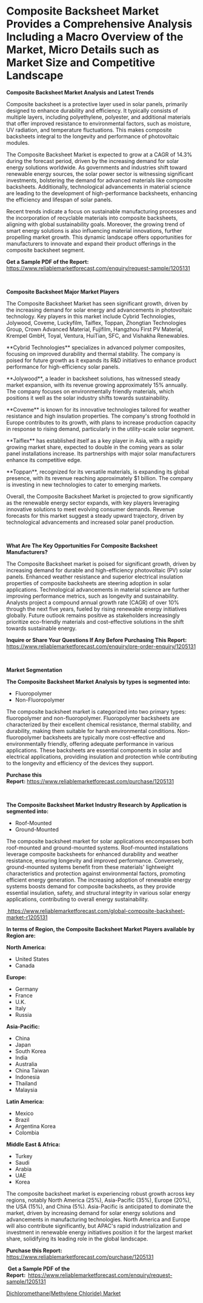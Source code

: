 <p><h1>Composite Backsheet Market Provides a Comprehensive Analysis Including a Macro Overview of the Market, Micro Details such as Market Size and Competitive Landscape</h1></p><p><strong>Composite Backsheet Market Analysis and Latest Trends</strong></p>
<p><p>Composite backsheet is a protective layer used in solar panels, primarily designed to enhance durability and efficiency. It typically consists of multiple layers, including polyethylene, polyester, and additional materials that offer improved resistance to environmental factors, such as moisture, UV radiation, and temperature fluctuations. This makes composite backsheets integral to the longevity and performance of photovoltaic modules.</p><p>The Composite Backsheet Market is expected to grow at a CAGR of 14.3% during the forecast period, driven by the increasing demand for solar energy solutions worldwide. As governments and industries shift toward renewable energy sources, the solar power sector is witnessing significant investments, bolstering the demand for advanced materials like composite backsheets. Additionally, technological advancements in material science are leading to the development of high-performance backsheets, enhancing the efficiency and lifespan of solar panels. </p><p>Recent trends indicate a focus on sustainable manufacturing processes and the incorporation of recyclable materials into composite backsheets, aligning with global sustainability goals. Moreover, the growing trend of smart energy solutions is also influencing material innovations, further propelling market growth. This dynamic landscape offers opportunities for manufacturers to innovate and expand their product offerings in the composite backsheet segment.</p></p>
<p><strong>Get a Sample PDF of the Report:&nbsp;</strong> <a href="https://www.reliablemarketforecast.com/enquiry/request-sample/1205131?utm_campaign=2308&utm_medium=2&utm_source=Github&utm_content=ia&utm_term=03042025&utm_id=composite-backsheet">https://www.reliablemarketforecast.com/enquiry/request-sample/1205131</a></p>
<p>&nbsp;</p>
<p><strong>Composite Backsheet Major Market Players</strong></p>
<p><p>The Composite Backsheet Market has seen significant growth, driven by the increasing demand for solar energy and advancements in photovoltaic technology. Key players in this market include Cybrid Technologies, Jolywood, Coveme, Luckyfilm, Taiflex, Toppan, Zhongtian Technologies Group, Crown Advanced Material, Fujifilm, Hangzhou First PV Material, Krempel GmbH, Toyal, Ventura, HuiTian, SFC, and Vishakha Renewables.</p><p>**Cybrid Technologies** specializes in advanced polymer composites, focusing on improved durability and thermal stability. The company is poised for future growth as it expands its R&D initiatives to enhance product performance for high-efficiency solar panels.</p><p>**Jolywood**, a leader in backsheet solutions, has witnessed steady market expansion, with its revenue growing approximately 15% annually. The company focuses on environmentally friendly materials, which positions it well as the solar industry shifts towards sustainability.</p><p>**Coveme** is known for its innovative technologies tailored for weather resistance and high insulation properties. The company's strong foothold in Europe contributes to its growth, with plans to increase production capacity in response to rising demand, particularly in the utility-scale solar segment.</p><p>**Taiflex** has established itself as a key player in Asia, with a rapidly growing market share, expected to double in the coming years as solar panel installations increase. Its partnerships with major solar manufacturers enhance its competitive edge.</p><p>**Toppan**, recognized for its versatile materials, is expanding its global presence, with its revenue reaching approximately $1 billion. The company is investing in new technologies to cater to emerging markets.</p><p>Overall, the Composite Backsheet Market is projected to grow significantly as the renewable energy sector expands, with key players leveraging innovative solutions to meet evolving consumer demands. Revenue forecasts for this market suggest a steady upward trajectory, driven by technological advancements and increased solar panel production.</p></p>
<p>&nbsp;</p>
<p><strong>What Are The Key Opportunities For Composite Backsheet Manufacturers?</strong></p>
<p><p>The Composite Backsheet market is poised for significant growth, driven by increasing demand for durable and high-efficiency photovoltaic (PV) solar panels. Enhanced weather resistance and superior electrical insulation properties of composite backsheets are steering adoption in solar applications. Technological advancements in material science are further improving performance metrics, such as longevity and sustainability. Analysts project a compound annual growth rate (CAGR) of over 10% through the next five years, fueled by rising renewable energy initiatives globally. Future outlook remains positive as stakeholders increasingly prioritize eco-friendly materials and cost-effective solutions in the shift towards sustainable energy.</p></p>
<p><strong>Inquire or Share Your Questions If Any Before Purchasing This Report:</strong> <a href="https://www.reliablemarketforecast.com/enquiry/pre-order-enquiry/1205131?utm_campaign=2308&utm_medium=2&utm_source=Github&utm_content=ia&utm_term=03042025&utm_id=composite-backsheet">https://www.reliablemarketforecast.com/enquiry/pre-order-enquiry/1205131</a></p>
<p>&nbsp;</p>
<p><strong>Market Segmentation</strong></p>
<p><strong>The Composite Backsheet Market Analysis by types is segmented into:</strong></p>
<p><ul><li>Fluoropolymer</li><li>Non-Fluoropolymer</li></ul></p>
<p><p>The composite backsheet market is categorized into two primary types: fluoropolymer and non-fluoropolymer. Fluoropolymer backsheets are characterized by their excellent chemical resistance, thermal stability, and durability, making them suitable for harsh environmental conditions. Non-fluoropolymer backsheets are typically more cost-effective and environmentally friendly, offering adequate performance in various applications. These backsheets are essential components in solar and electrical applications, providing insulation and protection while contributing to the longevity and efficiency of the devices they support.</p></p>
<p><strong>Purchase this Report:&nbsp;</strong><a href="https://www.reliablemarketforecast.com/purchase/1205131?utm_campaign=2308&utm_medium=2&utm_source=Github&utm_content=ia&utm_term=03042025&utm_id=composite-backsheet">https://www.reliablemarketforecast.com/purchase/1205131</a></p>
<p>&nbsp;</p>
<p><strong>The Composite Backsheet Market Industry Research by Application is segmented into:</strong></p>
<p><ul><li>Roof-Mounted</li><li>Ground-Mounted</li></ul></p>
<p><p>The composite backsheet market for solar applications encompasses both roof-mounted and ground-mounted systems. Roof-mounted installations leverage composite backsheets for enhanced durability and weather resistance, ensuring longevity and improved performance. Conversely, ground-mounted systems benefit from these materials' lightweight characteristics and protection against environmental factors, promoting efficient energy generation. The increasing adoption of renewable energy systems boosts demand for composite backsheets, as they provide essential insulation, safety, and structural integrity in various solar energy applications, contributing to overall energy sustainability.</p></p>
<p><a href="https://www.reliablemarketforecast.com/global-composite-backsheet-market-r1205131?utm_campaign=2308&utm_medium=2&utm_source=Github&utm_content=ia&utm_term=03042025&utm_id=composite-backsheet">&nbsp;https://www.reliablemarketforecast.com/global-composite-backsheet-market-r1205131</a></p>
<p><strong>In terms of Region, the Composite Backsheet Market Players available by Region are:</strong></p>
<p>
    <p> <strong> North America: </strong>
        <ul>
            <li>United States</li>
            <li>Canada</li>
        </ul>
        </p> 
    <p> <strong> Europe: </strong>
        <ul>
            <li>Germany</li>
            <li>France</li>
            <li>U.K.</li>
            <li>Italy</li>
            <li>Russia</li>
        </ul>
        </p> 
    <p> <strong> Asia-Pacific: </strong>
        <ul>
            <li>China</li>
            <li>Japan</li>
            <li>South Korea</li>
            <li>India</li>
            <li>Australia</li>
            <li>China Taiwan</li>
            <li>Indonesia</li>
            <li>Thailand</li>
            <li>Malaysia</li>
        </ul>
        </p> 
    <p> <strong> Latin America: </strong>
        <ul>
            <li>Mexico</li>
            <li>Brazil</li>
            <li>Argentina Korea</li>
            <li>Colombia</li>
        </ul>
        </p> 
    <p> <strong> Middle East & Africa: </strong>
        <ul>
            <li>Turkey</li>
            <li>Saudi</li>
            <li>Arabia</li>
            <li>UAE</li>
            <li>Korea</li>
        </ul>
    </p>
    </p>
<p><p>The composite backsheet market is experiencing robust growth across key regions, notably North America (25%), Asia-Pacific (35%), Europe (20%), the USA (15%), and China (5%). Asia-Pacific is anticipated to dominate the market, driven by increasing demand for solar energy solutions and advancements in manufacturing technologies. North America and Europe will also contribute significantly, but APAC's rapid industrialization and investment in renewable energy initiatives position it for the largest market share, solidifying its leading role in the global landscape.</p></p>
<p><strong>Purchase this Report: </strong><a href="https://www.reliablemarketforecast.com/purchase/1205131?utm_campaign=2308&utm_medium=2&utm_source=Github&utm_content=ia&utm_term=03042025&utm_id=composite-backsheet">https://www.reliablemarketforecast.com/purchase/1205131</a></p>
<p>&nbsp;<strong>Get a Sample PDF of the Report:&nbsp;&nbsp;</strong><a href="https://www.reliablemarketforecast.com/enquiry/request-sample/1205131?utm_campaign=2308&utm_medium=2&utm_source=Github&utm_content=ia&utm_term=03042025&utm_id=composite-backsheet">https://www.reliablemarketforecast.com/enquiry/request-sample/1205131</a></p>
<p><strong></strong></p>
<p><p><a href="https://github.com/JubayerMia832/Market-Research-Report-List-2/blob/main/dichloromethanemethylene-chloride-market.md?utm_campaign=2308&utm_medium=2&utm_source=Github&utm_content=ia&utm_term=03042025&utm_id=composite-backsheet">Dichloromethane(Methylene Chloride) Market</a></p></p>